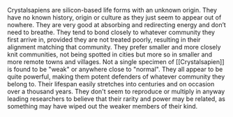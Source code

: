 Crystalsapiens are silicon-based life forms with an unknown origin. They have no known history, origin or culture as they just seem to appear out of nowhere. They are very good at absorbing and redirecting energy and don’t need to breathe. They tend to bond closely to whatever community they first arrive in, provided they are not treated poorly, resulting in their alignment matching that community. They prefer smaller and more closely knit communities, not being spotted in cities but more so in smaller and more remote towns and villages. Not a single specimen of [[Crystalsapien]] is found to be "weak" or anywhere close to "normal". They all appear to be quite powerful, making them potent defenders of whatever community they belong to. Their lifespan easily stretches into centuries and on occasion over a thousand years. They don't seem to reproduce or multiply in anyway leading researchers to believe that their rarity and power may be related, as something may have wiped out the weaker members of their kind.